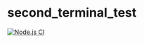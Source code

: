 # second_terminal_test
[![Node.js CI](https://github.com/Kamvandwanya7/second_terminal_test/actions/workflows/node.js.yml/badge.svg)](https://github.com/Kamvandwanya7/second_terminal_test/actions/workflows/node.js.yml)
